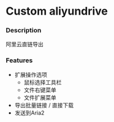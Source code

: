 # Custom aliyundrive

### Description
阿里云直链导出

### Features
- 扩展操作选项
  - 鼠标选择工具栏
  - 文件右键菜单
  - 文件扩展菜单
- 导出批量链接 / 直接下载
- 发送到Aria2
